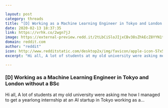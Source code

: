 ```yaml
---

layout: post
category: threads
title: "[D] Working as a Machine Learning Engineer in Tokyo and London without a BSc"
date: 2020-02-13 18:37:35
link: https://vrhk.co/2wgn7jJ
image: https://external-preview.redd.it/2tLbCiSloJIjxCBv38sZhkEcZ8YYN1tZfqzf5LYaIAI.jpg?width=651&height=340.837696335&auto=webp&s=848ef660b8a9197de736d7184663377117e945a3
domain: reddit.com
author: "reddit"
icon: http://www.redditstatic.com/desktop2x/img/favicon/apple-icon-57x57.png
excerpt: "Hi all, A lot of students at my old university were asking me how I managed to get a yearlong internship at an AI startup in Tokyo working as a..."

---
```


### [D] Working as a Machine Learning Engineer in Tokyo and London without a BSc

Hi all, A lot of students at my old university were asking me how I managed to get a yearlong internship at an AI startup in Tokyo working as a...